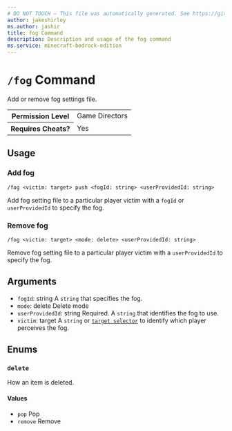 ```yaml
---
# DO NOT TOUCH — This file was automatically generated. See https://github.com/mojang/minecraftapidocsgenerator to modify descriptions, examples, etc.
author: jakeshirley
ms.author: jashir
title: fog Command
description: Description and usage of the fog command
ms.service: minecraft-bedrock-edition
---
```

# `/fog` Command
Add or remove fog settings file.

<table>
  <tr>
    <th>Permission Level</th>
    <td>Game Directors</td>
  </tr>
  <tr>
    <th>Requires Cheats?</th>
    <td>Yes</td>
  </tr>
</table>

## Usage
### Add fog
`/fog <victim: target> push <fogId: string> <userProvidedId: string>`

Add fog setting file to a particular player victim with a `fogId` or `userProvidedId` to specify the fog.

### Remove fog
`/fog <victim: target> <mode: delete> <userProvidedId: string>`

Remove fog setting file to a particular player victim with a `userProvidedId` to specify the fog.

## Arguments
- `fogId`: string
A `string` that specifies the fog.
- `mode`: delete
Delete mode
- `userProvidedId`: string
Required. A `string` that identifies the fog to use.
- `victim`: target
A `string` or [`target selector`](https://learn.microsoft.com/minecraft/creator/documents/commandsintroduction#target-selectors) to identify which player perceives the fog.

## Enums
### `delete`
How an item is deleted.

#### Values
- `pop`
Pop
- `remove`
Remove

